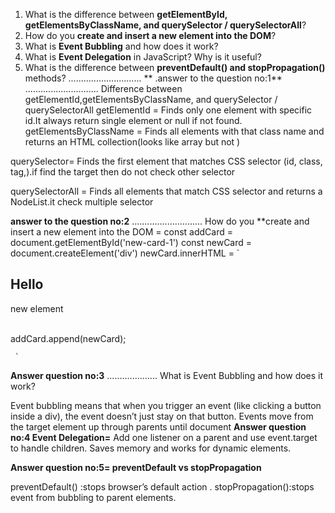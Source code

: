 

1. What is the difference between **getElementById, getElementsByClassName, and querySelector / querySelectorAll**?
2. How do you **create and insert a new element into the DOM**?
3. What is **Event Bubbling** and how does it work?
4. What is **Event Delegation** in JavaScript? Why is it useful?
5. What is the difference between **preventDefault() and stopPropagation()** methods?
 .............................
** .answer to the question no:1**
 .............................
 Difference between getElementId,getElementsByClassName, and querySelector / querySelectorAll
 getElementId = Finds only one element with specific id.It always return single element or null if not found.
getElementsByClassName = Finds all elements with that class name and returns an HTML collection(looks like array but not )

querySelector= Finds the first element that matches CSS selector (id, class, tag,).if find the target then do not check other selector

querySelectorAll = Finds all elements that match CSS selector and returns a NodeList.it check multiple selector

**answer to the question no:2**
............................
 How do you **create and insert a new element into the DOM = 
 const addCard = document.getElementById('new-card-1')
const newCard = document.createElement('div')
newCard.innerHTML = `  <div class="mt-2">
      <h2 class="font-semibold">Hello</h2>
      <p>new element</p>
    </div>    
     addCard.append(newCard);
     
     `

**Answer question no:3**
....................
 What is Event Bubbling and how does it work?

Event bubbling means that when you trigger an event (like clicking a button inside a div), the event doesn’t just stay on that button.
Events move from the target element up through parents until document
**Answer question no:4 Event Delegation=**
Add one listener on a parent and use event.target to handle children. Saves memory and works for dynamic elements.

**Answer question no:5= preventDefault vs stopPropagation**

preventDefault() :stops browser’s default action .
stopPropagation():stops event from bubbling to parent elements.






